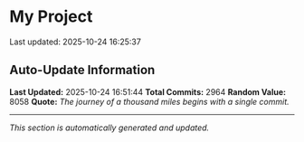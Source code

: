 # My Project


Last updated: 2025-10-24 16:25:37



























































































































































































































































































































































































































































































































































































































































































































































































































































































































































































































































































































































































































































































































































































































































































































































































































































































































































































































































































































































































































































































































































































































































































































































































































































































































































































































































































































































































































































































































































































































































































































































































































































































































































































































































































## Auto-Update Information

**Last Updated:** 2025-10-24 16:51:44
**Total Commits:** 2964
**Random Value:** 8058
**Quote:** _The journey of a thousand miles begins with a single commit._

---
_This section is automatically generated and updated._
